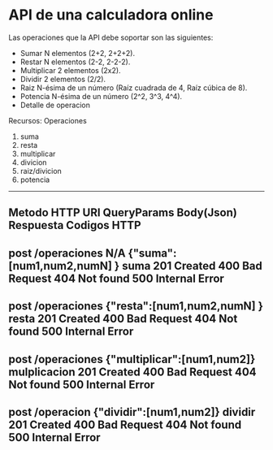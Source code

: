# API de una calculadora online

Las operaciones que la API debe soportar son las siguientes:
- Sumar N elementos (2+2, 2+2+2).
- Restar N elementos (2-2, 2-2-2).
- Multiplicar 2 elementos (2x2).
- Dividir 2 elementos (2/2).
- Raiz N-ésima de un número (Raíz cuadrada de 4, Raíz cúbica de 8).
- Potencia N-ésima de un número (2^2, 3^3, 4^4).
- Detalle de operacion

Recursos: Operaciones
1. suma
2. resta
3. multiplicar
4. divicion
5. raiz/divicion
6. potencia

---------------------------------------------------------------------------------------------------------------------------------
Metodo HTTP         URI          QueryParams       Body(Json)             Respuesta           Codigos HTTP
---------------------------------------------------------------------------------------------------------------------
post             /operaciones       N/A          {"suma":[num1,num2,numN] }       suma            201 Created
                                                                                                400 Bad Request
                                                                                                404 Not found
                                                                                                500 Internal Error
----------------------------------------------------------------------------------------------------------------------  
post            /operaciones                    {"resta":[num1,num2,numN] }       resta           201 Created
                                                                                                400 Bad Request
                                                                                                404 Not found
                                                                                                500 Internal Error    
-----------------------------------------------------------------------------------------------------------------------
post          /operaciones                  {"multiplicar":[num1,num2]} mulplicacion                                                                                     201 Created
                                                                                                400 Bad Request
                                                                                                404 Not found
                                                                                                500 Internal Error    
-----------------------------------------------------------------------------------------------------------------------
post         /operacion           {"dividir":[num1,num2]}               dividir         201 Created
                                                                                                400 Bad Request
                                                                                                404 Not found
                                                                                                500 Internal Error  
------------------------------------------------------------------------------------------------------------------------


                
